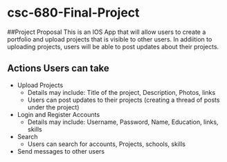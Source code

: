 # csc-680-Final-Project

##Project Proposal
This is an IOS App that will allow users to create a portfolio and upload projects that is visible to other users. In addiition to uploading projects, users will be able to post updates about their projects. 
<br>
## Actions Users can take
* Upload Projects 
  * Details may include: Title of the project, Description, Photos, links
  * Users can post updates to their projects (creating a thread of posts under the project)
* Login and Register Accounts
  * Details may include: Username, Password, Name, Education, links, skills
* Search
  * Users can search for accounts, Projects, schools, skills
* Send messages to other users       
